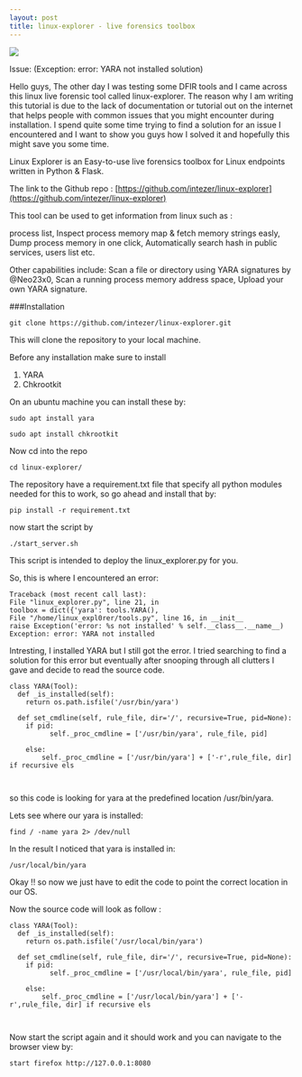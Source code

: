 ```yaml
---
layout: post
title: linux-explorer - live forensics toolbox 
---
```


![](/images/2019-09-28-Jenkins/0.png)



Issue: (Exception: error: YARA not installed solution)


Hello guys, The other day I was testing some DFIR tools and I came across this linux live forensic tool called linux-explorer. The reason why I am writing this tutorial is due to the lack of documentation or tutorial out on the internet that helps people with common issues that you might encounter during installation. I spend quite some time trying to find a solution for an issue I encountered and I want to show you guys how I solved it and hopefully this might save you some time.

Linux Explorer is an Easy-to-use live forensics toolbox for Linux endpoints written in Python & Flask. 

The link to the Github repo : [https://github.com/intezer/linux-explorer](https://github.com/intezer/linux-explorer)

This tool can be used to get information from linux such as :

 process list, Inspect process memory map & fetch memory strings easly, Dump process memory in one click, Automatically search hash in public services, users list etc.

Other capabilities include: Scan a file or directory using YARA signatures by @Neo23x0, Scan a running process memory address space, Upload your own YARA signature.


###Installation

```
git clone https://github.com/intezer/linux-explorer.git
```

This will clone the repository to your local machine.

Before any installation make sure to install 

1) YARA 
2) Chkrootkit

On an ubuntu machine you can install these by:

```
sudo apt install yara
```

```
sudo apt install chkrootkit
```

Now cd into the repo

```
cd linux-explorer/
```

The repository have a requirement.txt file that specify all python modules needed for this to work, so go ahead and install that by:

```
pip install -r requirement.txt
```

now start the script by

```
./start_server.sh
```

This script is intended to deploy the linux_explorer.py for you.

So, this is where I encountered an error:

```
Traceback (most recent call last):
File "linux_explorer.py", line 21, in
toolbox = dict({'yara': tools.YARA(),
File "/home/linux_expl0rer/tools.py", line 16, in __init__
raise Exception('error: %s not installed' % self.__class__.__name__)
Exception: error: YARA not installed
```

Intresting, I installed YARA but I still got the error. I tried searching to find a solution for this error but eventually after snooping through all clutters I gave and decide to read the source code.

```
class YARA(Tool):
  def _is_installed(self):
    return os.path.isfile('/usr/bin/yara')
    
  def set_cmdline(self, rule_file, dir='/', recursive=True, pid=None):
    if pid:
          self._proc_cmdline = ['/usr/bin/yara', rule_file, pid]
          
    else:
        self._proc_cmdline = ['/usr/bin/yara'] + ['-r',rule_file, dir] if recursive els
        
       
```

so this code is looking for yara at the predefined location /usr/bin/yara.

Lets see where our yara is installed:

```
find / -name yara 2> /dev/null
```

In the result I noticed that yara is installed in:

```
/usr/local/bin/yara
```

Okay !! so now we just have to edit the code to point the correct location in our OS.

Now the source code will look as follow :

```
class YARA(Tool):
  def _is_installed(self):
    return os.path.isfile('/usr/local/bin/yara')
    
  def set_cmdline(self, rule_file, dir='/', recursive=True, pid=None):
    if pid:
          self._proc_cmdline = ['/usr/local/bin/yara', rule_file, pid]
          
    else:
        self._proc_cmdline = ['/usr/local/bin/yara'] + ['-r',rule_file, dir] if recursive els
        
       
```

Now start the script again and it should work and you can navigate to the browser view by:

```
start firefox http://127.0.0.1:8080
```


